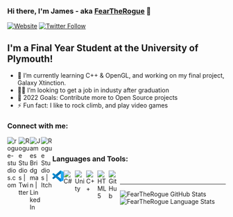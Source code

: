 ### Hi there, I'm James - aka [FearTheRogue][website] :wave:

[![Website](https://img.shields.io/website?label=rogue-studios.com&style=for-the-badge&url=https%3A%2F%2Frogue-studios.com)](https://www.rogue-studios.com)
[![Twitter Follow](https://img.shields.io/twitter/follow/roguestudiosdev?color=1DA1F2&logo=twitter&style=for-the-badge)](https://twitter.com/intent/follow?original_referer=https%3A%2F%2Fgithub.com%2FcodeSTACKr&screen_name=roguestudiosdev)

## I'm a Final Year Student at the University of Plymouth!

- :thinking: I’m currently learning C++ & OpenGL, and working on my final project, Galaxy Xtinction.
- :student: I’m looking to get a job in industy after graduation
- :crossed_fingers: 2022 Goals: Contribute more to Open Source projects
- :zap: Fun fact: I like to rock climb, and play video games 

### Connect with me:

[<img align="left" alt="rogue-studios.com" width="26px" src="https://raw.githubusercontent.com/FearTheRogue/profile-images/main/images/website-icon.png?token=GHSAT0AAAAAABQPFFNC4DOFW3SGKGUMZKDAYS6VN6Q"/>][website]
[<img align="left" alt="Rogue Studios | Twitter" width="26px" src="https://raw.githubusercontent.com/FearTheRogue/profile-images/3086f07a15f2852466273398c2e8af2e70067653/images/Logo%20blue.svg?token=AKMH23ORQ27EFXP3U2D3KFLCL2QLS"/>][twitter]
[<img align="left" alt="James Bridgman | LinkedIn" width="26px" src="https://raw.githubusercontent.com/FearTheRogue/profile-images/main/images/LI-In-Bug.png?token=GHSAT0AAAAAABQPFFNDKN6J26AY34PM55J4YS6U5CQ"/>][linkedin]
[<img align="left" alt="Rogue Studios | Itch" width="26px" src="https://user-images.githubusercontent.com/7604468/87527283-e4b9eb00-c659-11ea-8281-dc9d8377ce30.png"/>][Itch]

<br />

### Languages and Tools:

<img align="left" alt="Visual Studio Code" width="26px" src="https://raw.githubusercontent.com/github/explore/80688e429a7d4ef2fca1e82350fe8e3517d3494d/topics/visual-studio-code/visual-studio-code.png" />
<img align="left" alt="C#" width="26px" src="https://raw.githubusercontent.com/jmnote/z-icons/master/svg/csharp.svg"/>
<img align="left" alt="Unity" width="26px" src="https://raw.githubusercontent.com/halak/unity-editor-icons/master/icons/small/d_UnityLogo.png"/>
<img align="left" alt="C++" width="26px" src="https://raw.githubusercontent.com/jmnote/z-icons/master/svg/cpp.svg"/>
<img align="left" alt="HTML5" width="26px" src="https://raw.githubusercontent.com/FearTheRogue/profile-images/main/images/blender_icon_1024x1024.png?token=GHSAT0AAAAAABQPFFNCVCO32HHTXRDGG2IEYS6VQEQ"/>
<img align="left" alt="GitHub" width="26px" src="https://raw.githubusercontent.com/FearTheRogue/profile-images/main/images/GitHub-Mark-Light-120px-plus.png?token=GHSAT0AAAAAABQPFFNCCCNPAOAZBWSHJBJAYS6VNJQ"/>

<br />

---

<img align="left" alt= "FearTheRogue GitHub Stats" src="https://github-readme-stats.vercel.app/api?username=FearTheRogue&count_private=true&show_icons=true&theme=nord"/>
<img align="left" alt= "FearTheRogue Language Stats" src="https://github-readme-stats.vercel.app/api/top-langs/?username=FearTheRogue&layout=compact&theme=nord"/>

[website]: https://www.rogue-studios.com
[twitter]: https://twitter.com/roguestudiosdev
[linkedin]: https://www.linkedin.com/in/james-bridgman-934282172/
[Itch]: https://rogue-studios.itch.io/
